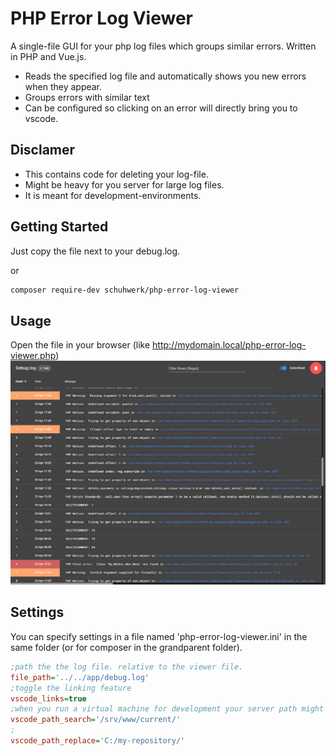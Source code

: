 # PHP Error Log Viewer

A single-file GUI for your php log files which groups similar errors. Written in PHP and Vue.js.

 - Reads the specified log file and automatically shows you new errors when they appear.
 - Groups errors with similar text
 - Can be configured so clicking on an error will directly bring you to vscode.

## Disclamer
 - This contains code for deleting your log-file.
 - Might be heavy for you server for large log files.
 - It is meant for development-environments.


## Getting Started

Just copy the file next to your debug.log.

or
```bash
composer require-dev schuhwerk/php-error-log-viewer
```

## Usage

Open the file in your browser (like http://mydomain.local/php-error-log-viewer.php)
![Screenshot of the viewer interface](screenshot.png)


## Settings

You can specify settings in a file named 'php-error-log-viewer.ini' in the same folder (or for composer in the grandparent folder).

```ini
;path the the log file. relative to the viewer file.
file_path='../../app/debug.log'
;toggle the linking feature
vscode_links=true
;when you run a virtual machine for development your server path might diverge from your loacal path. this is server.
vscode_path_search='/srv/www/current/'
;
vscode_path_replace='C:/my-repository/'
```
